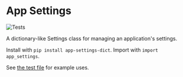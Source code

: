 # App Settings

![Tests](https://github.com/wheelercj/app_settings/actions/workflows/tests.yaml/badge.svg)

A dictionary-like Settings class for managing an application's settings.

Install with `pip install app-settings-dict`.
Import with `import app_settings`.

See [the test file](https://github.com/wheelercj/app_settings/blob/master/tests/test_app_settings.py) for example uses.
